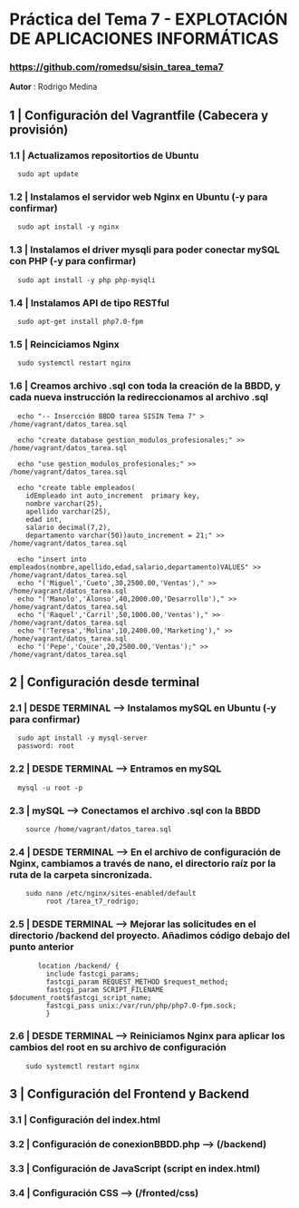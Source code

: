 # Práctica del Tema 7 - EXPLOTACIÓN DE APLICACIONES INFORMÁTICAS
### https://github.com/romedsu/sisin_tarea_tema7

**Autor** : Rodrigo Medina

## 1 | Configuración del Vagrantfile  (Cabecera y provisión)

### 1.1 | Actualizamos repositortios de Ubuntu
      sudo apt update

### 1.2 | Instalamos  el servidor web Nginx en Ubuntu (-y para confirmar)
      sudo apt install -y nginx

### 1.3 | Instalamos el driver mysqli para poder conectar mySQL con PHP (-y para confirmar) 
      sudo apt install -y php php-mysqli

### 1.4 | Instalamos API de tipo RESTful  
      sudo apt-get install php7.0-fpm

### 1.5 | Reinciciamos Nginx
      sudo systemctl restart nginx
  
### 1.6 | Creamos archivo .sql con toda la creación de la BBDD, y cada nueva instrucción la redireccionamos al archivo .sql
      echo "-- Insercción BBDD tarea SISIN Tema 7" > /home/vagrant/datos_tarea.sql

      echo "create database gestion_modulos_profesionales;" >> /home/vagrant/datos_tarea.sql

      echo "use gestion_modulos_profesionales;" >> /home/vagrant/datos_tarea.sql

      echo "create table empleados(
        idEmpleado int auto_increment  primary key,
        nombre varchar(25),
        apellido varchar(25),
        edad int,
        salario decimal(7,2),
        departamento varchar(50))auto_increment = 21;" >> /home/vagrant/datos_tarea.sql

      echo "insert into empleados(nombre,apellido,edad,salario,departamento)VALUES" >> /home/vagrant/datos_tarea.sql
      echo "('Miguel','Cueto',30,2500.00,'Ventas')," >> /home/vagrant/datos_tarea.sql
      echo "('Manolo','Alonso',40,2000.00,'Desarrollo')," >> /home/vagrant/datos_tarea.sql
      echo "('Raquel','Carril',50,1000.00,'Ventas')," >> /home/vagrant/datos_tarea.sql
      echo "('Teresa','Molina',10,2400.00,'Marketing')," >> /home/vagrant/datos_tarea.sql
      echo "('Pepe','Couce',20,2500.00,'Ventas');" >> /home/vagrant/datos_tarea.sql

## 2 | Configuración desde terminal

### 2.1 | DESDE TERMINAL --> Instalamos mySQL en Ubuntu (-y para confirmar) 
      sudo apt install -y mysql-server
      password: root

### 2.2 | DESDE TERMINAL --> Entramos en mySQL
      mysql -u root -p


### 2.3 | mySQL --> Conectamos el archivo .sql con la BBDD
        source /home/vagrant/datos_tarea.sql

### 2.4 | DESDE TERMINAL --> En el archivo de configuración de Nginx, cambiamos a través de nano, el directorio raíz por la ruta de la carpeta sincronizada.
        sudo nano /etc/nginx/sites-enabled/default
             root /tarea_t7_rodrigo;

### 2.5 | DESDE TERMINAL --> Mejorar las solicitudes en el directorio /backend del proyecto. Añadimos código debajo del punto anterior
           location /backend/ {
             include fastcgi_params;
             fastcgi_param REQUEST_METHOD $request_method;
             fastcgi_param SCRIPT_FILENAME $document_root$fastcgi_script_name;
             fastcgi_pass unix:/var/run/php/php7.0-fpm.sock;
             }
      

### 2.6 | DESDE TERMINAL --> Reiniciamos Nginx para aplicar los cambios del root en su archivo de configuración
        sudo systemctl restart nginx

## 3 | Configuración del Frontend y Backend

### 3.1 | Configuración del index.html

### 3.2 | Configuración de conexionBBDD.php --> **(/backend)**

### 3.3 | Configuración de JavaScript (script en index.html)

### 3.4 | Configuración CSS --> **(/fronted/css)**

